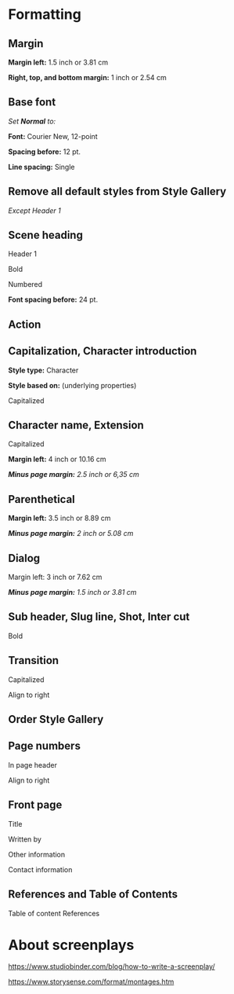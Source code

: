 # Formatting

## Margin

**Margin left:** 1.5 inch or 3.81 cm

**Right, top, and bottom margin:** 1 inch or 2.54 cm

## Base font

*Set **Normal** to:*

**Font:** Courier New, 12-point

**Spacing before:** 12 pt.

**Line spacing:** Single

## Remove all default styles from Style Gallery

*Except Header 1*

## Scene heading
Header 1

Bold

Numbered

**Font spacing before:** 24 pt.


## Action

## Capitalization, Character introduction

**Style type:** Character

**Style based on:** (underlying properties)

Capitalized


## Character name, Extension
Capitalized

**Margin left:** 4 inch or 10.16 cm

***Minus page margin:** 2.5 inch or 6,35 cm*

## Parenthetical

**Margin left:** 3.5 inch or 8.89 cm

***Minus page margin:** 2 inch or 5.08 cm*

## Dialog
Margin left: 3 inch or 7.62 cm

***Minus page margin:** 1.5 inch or 3.81 cm*

## Sub header, Slug line, Shot, Inter cut
Bold

## Transition
Capitalized

Align to right

## Order Style Gallery

## Page numbers
In page header

Align to right

## Front page
Title

Written by

Other information

Contact information

## References and Table of Contents
Table of content
References

# About screenplays
https://www.studiobinder.com/blog/how-to-write-a-screenplay/

https://www.storysense.com/format/montages.htm
